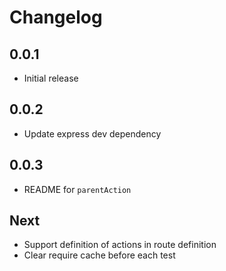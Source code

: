 # Changelog

## 0.0.1

* Initial release

## 0.0.2

* Update express dev dependency

## 0.0.3

* README for `parentAction`

## Next

* Support definition of actions in route definition
* Clear require cache before each test
